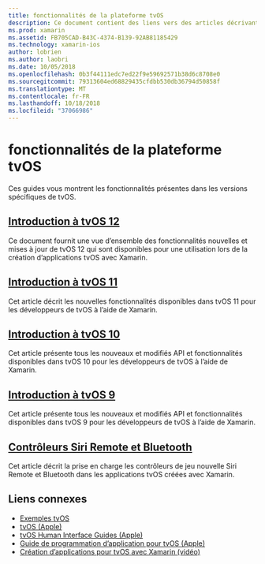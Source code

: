 ```yaml
---
title: fonctionnalités de la plateforme tvOS
description: Ce document contient des liens vers des articles décrivant les fonctionnalités incluses dans les différentes versions de tvOS. Il est également lié à un document qui décrit les contrôleurs Siri Remote et Bluetooth.
ms.prod: xamarin
ms.assetid: FB705CAD-B43C-4374-B139-92AB81185429
ms.technology: xamarin-ios
author: lobrien
ms.author: laobri
ms.date: 10/05/2018
ms.openlocfilehash: 0b3f44111edc7ed22f9e59692571b38d6c8708e0
ms.sourcegitcommit: 79313604ed68829435cfdbb530db36794d50858f
ms.translationtype: MT
ms.contentlocale: fr-FR
ms.lasthandoff: 10/18/2018
ms.locfileid: "37066986"
---
```

# <a name="tvos-platform-features"></a>fonctionnalités de la plateforme tvOS

Ces guides vous montrent les fonctionnalités présentes dans les versions spécifiques de tvOS.

## <a name="introduction-to-tvos-12iostvosplatformintroduction-to-tvos12indexmd"></a>[Introduction à tvOS 12](~/ios/tvos/platform/introduction-to-tvos12/index.md)

Ce document fournit une vue d’ensemble des fonctionnalités nouvelles et mises à jour de tvOS 12 qui sont disponibles pour une utilisation lors de la création d’applications tvOS avec Xamarin.

## <a name="introduction-to-tvos-11iostvosplatformintroduction-to-tvos11md"></a>[Introduction à tvOS 11](~/ios/tvos/platform/introduction-to-tvos11.md)

Cet article décrit les nouvelles fonctionnalités disponibles dans tvOS 11 pour les développeurs de tvOS à l’aide de Xamarin.

## <a name="introduction-to-tvos-10iostvosplatformintroduction-to-tvos10indexmd"></a>[Introduction à tvOS 10](~/ios/tvos/platform/introduction-to-tvos10/index.md)

Cet article présente tous les nouveaux et modifiés API et fonctionnalités disponibles dans tvOS 10 pour les développeurs de tvOS à l’aide de Xamarin.

## <a name="introduction-to-tvos-9iostvosplatformtvos9md"></a>[Introduction à tvOS 9](~/ios/tvos/platform/tvos9.md)

Cet article présente tous les nouveaux et modifiés API et fonctionnalités disponibles dans tvOS 9 pour les développeurs de tvOS à l’aide de Xamarin.

## <a name="siri-remote-and-bluetooth-controllersiostvosplatformremote-bluetoothmd"></a>[Contrôleurs Siri Remote et Bluetooth](~/ios/tvos/platform/remote-bluetooth.md)

Cet article décrit la prise en charge les contrôleurs de jeu nouvelle Siri Remote et Bluetooth dans les applications tvOS créées avec Xamarin.

## <a name="related-links"></a>Liens connexes

- [Exemples tvOS](https://developer.xamarin.com/samples/tvos/all/)
- [tvOS (Apple)](https://developer.apple.com/tvos/)
- [tvOS Human Interface Guides (Apple)](https://developer.apple.com/tvos/human-interface-guidelines/)
- [Guide de programmation d’application pour tvOS (Apple)](https://developer.apple.com/library/prerelease/tvos/documentation/General/Conceptual/AppleTV_PG/)
- [Création d’applications pour tvOS avec Xamarin (vidéo)](https://university.xamarin.com/lightninglectures/tvos-with-xamarin)
